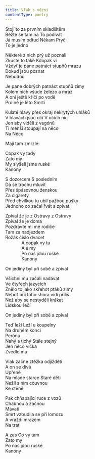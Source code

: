 ```yaml
---
title: Vlak s vězni
contentType: poetry
---
```


<section>

Stojí to za prvním skladištěm  
Běžte se tam na To podívat  
Já musím odtud Někam Pryč  
To je jedno

Některé z nich prý už poznali  
Zkuste to také Kdopak ví  
Vždyť je pane patnáct stupňů mrazu  
Dokud jsou poznat  
Nebudou

Je pane dobrých patnáct stupňů zimy  
Kolem nich všude železo a mráz  
A oni ještě křičí po vodě  
Pro ně je léto Smrti

Kulaté hlavy přes okraj nekrytých uhláků  
V hlavách jsou oči V očích nic  
Jen aby viděli z vagónů  
Ti menší stoupají na něco  
Na Něco

Mají tam zmrzlé:

Copak vy tady  
Zato my  
My slyšeli jsme ruské  
Kanóny

S dozorcem S posledním  
Dá se trochu mluvit  
Přes špásovnou ženskou  
Za cigarety  
Před chvilkou tu ubil pažbou pušky  
Jednoho co začal řvát a zpívat

Zpíval že je z Ostravy z Ostravy  
Zpíval že je doma  
Pozdravte mi mé rodiče  
Tam za nadjezdem  
Rožák číslo dvacet  
             A copak vy tu  
             Ale my  
             Po nás jdou ruské  
             Kanóny

On jediný byl při sobě a zpíval

Všichni mu začali nadávat  
Ve čtyřech jazycích  
Znělo to jako skřehot ptáků zimy  
Neboť oni toho shora vidí příliš  
Než aby se nestyděli krákat  
Lidskou řečí

On jediný byl při sobě a zpíval

Teď leží Leží u koupelny  
Na druhém konci  
Perónu  
Nahý a tichý Stále stejný  
Jen něco víčka  
Zvedlo mu

Vlak začne ztěžka odjížděti  
A on se dívá  
Upřeně  
Na mladé starce Staré děti  
Nežli s ním couvnou  
Ke stěně

Pak chňapající ruce z vozů  
Chabnou a začnou  
Mávati  
Smrt vzbudila se při lomozu  
A vraždí mrazem  
Na trati

A zas Co vy tam  
Zato my  
Po nás jdou ruské  
Kanóny

</section>
